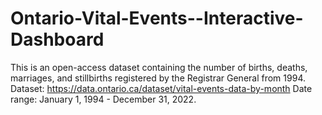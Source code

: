 # Ontario-Vital-Events--Interactive-Dashboard
This is an open-access dataset containing the number of births, deaths, marriages, and stillbirths registered by the Registrar General from 1994.  Dataset: https://data.ontario.ca/dataset/vital-events-data-by-month   Date range: January 1, 1994 - December 31, 2022.
